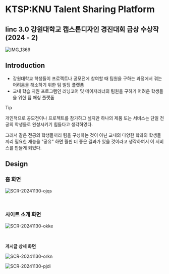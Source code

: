 # KTSP:KNU Talent Sharing Platform
## linc 3.0 강원대학교 캡스톤디자인 경진대회 금상 수상작(2024 - 2)
![IMG_1369](https://github.com/user-attachments/assets/2cd91f2d-9cc4-406d-a06b-2243781c2ec4)



## Introduction

- 강원대학교 학생들이 프로젝트나 공모전에 참여할 때 팀원을 구하는 과정에서 겪는 어려움을 해소하기 위한 팀 빌딩 플랫폼
- 교내 학습 지원 프로그램인 러닝코어 및 메이저러너의 팀원을 구하기 어려운 학생들을 위한 팀 매칭 플랫폼

> [!TIP]
>
> 개인적으로 공모전이나 프로젝트를 참가하고 싶지만 하나의 제품 또는 서비스는 단일 전공의 학생들로 완성시키기 힘들다고 생각하였다.
>
> 그래서 같은 전공의 학생들끼리 팀을 구성하는 것이 아닌 교내의 다양한 학과의 학생들끼리 필요한 재능을 "공유" 하면 훨씬 더 좋은 결과가 있을 것이라고 생각하여서 이 서비스를 만들게 되었다.


## Design

### **홈 화면**

![SCR-20241130-ojqs](images/README/SCR-20241130-ojqs.png)

<br>

### **사이트 소개 화면**

![SCR-20241130-okke](images/README/SCR-20241130-okke.png)

<br>

**게시글 상세 화면**

![SCR-20241130-orkn](images/README/SCR-20241130-orkn.png)

![SCR-20241130-pjdi](images/README/SCR-20241130-pjdi.png)

<br>




